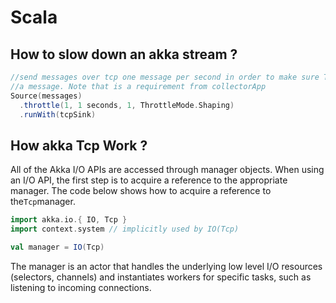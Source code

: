 # Scala

## How to slow down an akka stream ?

```scala
//send messages over tcp one message per second in order to make sure Tcp connection is closed after sending
//a message. Note that is a requirement from collectorApp
Source(messages)
  .throttle(1, 1 seconds, 1, ThrottleMode.Shaping)
  .runWith(tcpSink)
```

## How akka Tcp Work ?

All of the Akka I/O APIs are accessed through manager objects. When using an I/O API, the first step is to acquire a reference to the appropriate manager. The code below shows how to acquire a reference to the`Tcp`manager.

```Scala
import akka.io.{ IO, Tcp }
import context.system // implicitly used by IO(Tcp)

val manager = IO(Tcp)
```

The manager is an actor that handles the underlying low level I/O resources \(selectors, channels\) and instantiates workers for specific tasks, such as listening to incoming connections.





